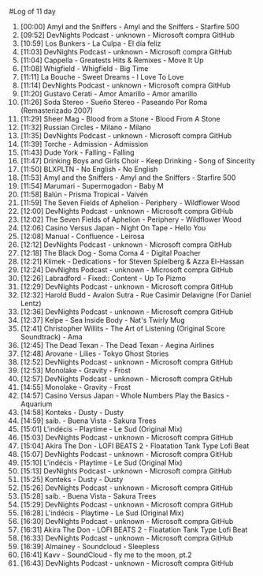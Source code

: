 #Log of 11 day

1. [00:00] Amyl and the Sniffers - Amyl and the Sniffers - Starfire 500
1. [09:52] DevNights Podcast - unknown - Microsoft compra GitHub
1. [10:59] Los Bunkers - La Culpa - El día feliz
1. [11:03] DevNights Podcast - unknown - Microsoft compra GitHub
1. [11:04] Cappella - Greatests Hits & Remixes - Move It Up
1. [11:08] Whigfield - Whigfield - Big Time
1. [11:11] La Bouche - Sweet Dreams - I Love To Love
1. [11:14] DevNights Podcast - unknown - Microsoft compra GitHub
1. [11:20] Gustavo Cerati - Amor Amarillo - Amor amarillo
1. [11:26] Soda Stereo - Sueño Stereo - Paseando Por Roma (Remasterizado 2007)
1. [11:29] Sheer Mag - Blood from a Stone - Blood From A Stone
1. [11:32] Russian Circles - Milano - Milano
1. [11:35] DevNights Podcast - unknown - Microsoft compra GitHub
1. [11:39] Torche - Admission - Admission
1. [11:43] Dude York - Falling - Falling
1. [11:47] Drinking Boys and Girls Choir - Keep Drinking - Song of Sincerity
1. [11:50] BLXPLTN - No English - No English
1. [11:53] Amyl and the Sniffers - Amyl and the Sniffers - Starfire 500
1. [11:54] Marumari - Supermogadon - Baby M
1. [11:58] Balún - Prisma Tropical - Vaivén
1. [11:59] The Seven Fields of Aphelion - Periphery - Wildflower Wood
1. [12:00] DevNights Podcast - unknown - Microsoft compra GitHub
1. [12:02] The Seven Fields of Aphelion - Periphery - Wildflower Wood
1. [12:06] Casino Versus Japan - Night On Tape - Hello You
1. [12:08] Manual - Confluence - Leirosa
1. [12:12] DevNights Podcast - unknown - Microsoft compra GitHub
1. [12:18] The Black Dog - Soma Coma 4 - Digital Poacher
1. [12:21] Klimek - Dedications - for Steven Spielberg & Azza El-Hassan
1. [12:24] DevNights Podcast - unknown - Microsoft compra GitHub
1. [12:26] Labradford - Fixed:: Content - Up To Pizmo
1. [12:29] DevNights Podcast - unknown - Microsoft compra GitHub
1. [12:32] Harold Budd - Avalon Sutra - Rue Casimir Delavigne (For Daniel Lentz)
1. [12:36] DevNights Podcast - unknown - Microsoft compra GitHub
1. [12:37] Kelpe - Sea Inside Body - Nat's Twirly Mug
1. [12:41] Christopher Willits - The Art of Listening (Original Score Soundtrack) - Ama
1. [12:45] The Dead Texan - The Dead Texan - Aegina Airlines
1. [12:48] Arovane - Lilies - Tokyo Ghost Stories
1. [12:52] DevNights Podcast - unknown - Microsoft compra GitHub
1. [12:53] Monolake - Gravity - Frost
1. [12:57] DevNights Podcast - unknown - Microsoft compra GitHub
1. [14:55] Monolake - Gravity - Frost
1. [14:57] Casino Versus Japan - Whole Numbers Play the Basics - Aquarium
1. [14:58] Konteks - Dusty - Dusty
1. [14:59] saib. - Buena Vista - Sakura Trees
1. [15:01] L'indécis - Playtime - Le Sud (Original Mix)
1. [15:03] DevNights Podcast - unknown - Microsoft compra GitHub
1. [15:04] Akira The Don - LOFI BEATS 2 - Floatation Tank Type Lofi Beat
1. [15:07] DevNights Podcast - unknown - Microsoft compra GitHub
1. [15:10] L'indécis - Playtime - Le Sud (Original Mix)
1. [15:13] DevNights Podcast - unknown - Microsoft compra GitHub
1. [15:25] Konteks - Dusty - Dusty
1. [15:26] DevNights Podcast - unknown - Microsoft compra GitHub
1. [15:28] saib. - Buena Vista - Sakura Trees
1. [15:29] DevNights Podcast - unknown - Microsoft compra GitHub
1. [16:28] L'indécis - Playtime - Le Sud (Original Mix)
1. [16:30] DevNights Podcast - unknown - Microsoft compra GitHub
1. [16:31] Akira The Don - LOFI BEATS 2 - Floatation Tank Type Lofi Beat
1. [16:33] DevNights Podcast - unknown - Microsoft compra GitHub
1. [16:39] Almainey - Soundcloud - Sleepless
1. [16:41] Kavv - SoundCloud - fly me to the moon, pt.2
1. [16:43] DevNights Podcast - unknown - Microsoft compra GitHub
